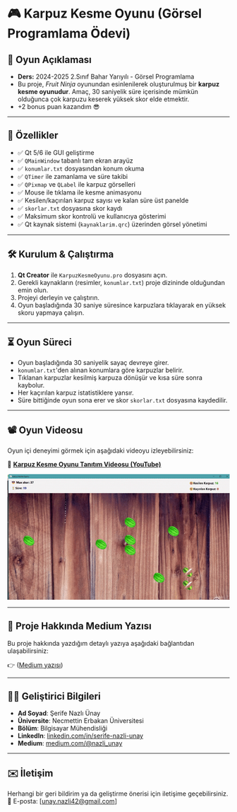 
# 🎮 Karpuz Kesme Oyunu (Görsel Programlama Ödevi)

## 📌 Oyun Açıklaması
- **Ders:** 2024-2025 2.Sınıf Bahar Yarıyılı - Görsel Programlama
- Bu proje, *Fruit Ninja* oyunundan esinlenilerek oluşturulmuş bir **karpuz kesme oyunudur**. Amaç, 30 saniyelik süre içerisinde mümkün olduğunca çok karpuzu keserek yüksek skor elde etmektir.
- +2 bonus puan kazandım 😎

---

## 🚀 Özellikler

- ✅ Qt 5/6 ile GUI geliştirme
- ✅ `QMainWindow` tabanlı tam ekran arayüz
- ✅ `konumlar.txt` dosyasından konum okuma
- ✅ `QTimer` ile zamanlama ve süre takibi
- ✅ `QPixmap` ve `QLabel` ile karpuz görselleri
- ✅ Mouse ile tıklama ile kesme animasyonu
- ✅ Kesilen/kaçırılan karpuz sayısı ve kalan süre üst panelde
- ✅ `skorlar.txt` dosyasına skor kaydı
- ✅ Maksimum skor kontrolü ve kullanıcıya gösterimi
- ✅ Qt kaynak sistemi (`kaynaklarim.qrc`) üzerinden görsel yönetimi

---

## 🛠 Kurulum & Çalıştırma

1. **Qt Creator** ile `KarpuzKesmeOyunu.pro` dosyasını açın.
2. Gerekli kaynakların (resimler, `konumlar.txt`) proje dizininde olduğundan emin olun.
3. Projeyi derleyin ve çalıştırın.
4. Oyun başladığında 30 saniye süresince karpuzlara tıklayarak en yüksek skoru yapmaya çalışın.

---

## ⏳ Oyun Süreci

- Oyun başladığında 30 saniyelik sayaç devreye girer.
- `konumlar.txt`'den alınan konumlara göre karpuzlar belirir.
- Tıklanan karpuzlar kesilmiş karpuza dönüşür ve kısa süre sonra kaybolur.
- Her kaçırılan karpuz istatistiklere yansır.
- Süre bittiğinde oyun sona erer ve skor `skorlar.txt` dosyasına kaydedilir.

---
## 📽️ Oyun Videosu

Oyun içi deneyimi görmek için aşağıdaki videoyu izleyebilirsiniz:

🎥 **[Karpuz Kesme Oyunu Tanıtım Videosu (YouTube)](https://www.youtube.com/watch?v=IJ7QwbOhyuI)**

<img src="KarpuzApp.gif" alt="Ekran Kaydı GIF" width="600" />

---

## 📝 Proje Hakkında Medium Yazısı

Bu proje hakkında yazdığım detaylı yazıya aşağıdaki bağlantıdan ulaşabilirsiniz:

👉 ([Medium yazısı](https://medium.com/@nazli_unay/qt-ve-c-ile-karpuz-kesme-oyunu-geli%C5%9Ftirdim-4907308bf75a))

---
## 👩‍💻 Geliştirici Bilgileri

- **Ad Soyad**: Şerife Nazlı Ünay  
- **Üniversite**: Necmettin Erbakan Üniversitesi  
- **Bölüm**: Bilgisayar Mühendisliği
- **LinkedIn**: [linkedin.com/in/serife-nazli-unay](https://www.linkedin.com/in/serife-nazli-unay/)  
- **Medium**: [medium.com/@nazli_unay](https://medium.com/@nazli_unay)

---

## ✉️ İletişim

Herhangi bir geri bildirim ya da geliştirme önerisi için iletişime geçebilirsiniz.  
📧 E-posta: [unay.nazli42@gmail.com]
